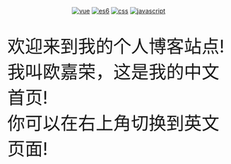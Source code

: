 <p align="center">
<a href="https://github.com/febobo/web-interview/issues"><img src="https://img.shields.io/github/languages/top/badges/shields.svg?label=vue" alt="vue"></a>
<a href="https://github.com/febobo/web-interview/issues"><img src="https://img.shields.io/github/languages/top/badges/shields.svg?label=es6" alt="es6"></a>
  <a href="https://github.com/febobo/web-interview/issues"><img src="https://img.shields.io/github/languages/top/badges/shields.svg?label=css" alt="css"></a>
  <a href="https://github.com/febobo/web-interview/issues"><img src="https://img.shields.io/github/languages/top/badges/shields.svg?label=javascript" alt="javascript"></a>
</p>

<p style="font-size: 40px">
  欢迎来到我的个人博客站点! <br />
  我叫欧嘉荣，这是我的中文首页!<br />
  你可以在右上角切换到英文页面!<br />
</p>

